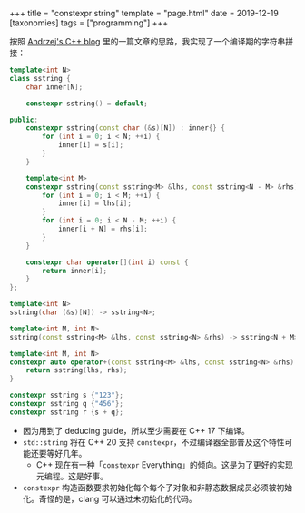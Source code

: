 +++
title = "constexpr string"
template = "page.html"
date = 2019-12-19
[taxonomies]
tags = ["programming"]
+++

按照 [Andrzej's C++ blog] 里的一篇文章的思路，我实现了一个编译期的字符串拼接：

```c++
template<int N>
class sstring {
    char inner[N];

    constexpr sstring() = default;

public:
    constexpr sstring(const char (&s)[N]) : inner{} {
        for (int i = 0; i < N; ++i) {
            inner[i] = s[i];
        }
    }

    template<int M>
    constexpr sstring(const sstring<M> &lhs, const sstring<N - M> &rhs) : inner{} {
        for (int i = 0; i < M; ++i) {
            inner[i] = lhs[i];
        }
        for (int i = 0; i < N - M; ++i) {
            inner[i + N] = rhs[i];
        }
    }

    constexpr char operator[](int i) const {
        return inner[i];
    }
};

template<int N>
sstring(char (&s)[N]) -> sstring<N>;

template<int M, int N>
sstring(const sstring<M> &lhs, const sstring<N> &rhs) -> sstring<N + M>;

template<int M, int N>
constexpr auto operator+(const sstring<M> &lhs, const sstring<N> &rhs) {
    return sstring(lhs, rhs);
}

constexpr sstring s {"123"};
constexpr sstring q {"456"};
constexpr sstring r {s + q};
```

- 因为用到了 deducing guide，所以至少需要在 C++ 17 下编译。
- `std::string` 将在 C++ 20 支持 `constexpr`，不过编译器全部普及这个特性可能还要等好几年。
    - C++ 现在有一种「`constexpr` Everything」的倾向。这是为了更好的实现元编程。这是好事。
- `constexpr` 构造函数要求初始化每个每个子对象和非静态数据成员必须被初始化。奇怪的是，clang 可以通过未初始化的代码。

[Andrzej's C++ blog]: https://akrzemi1.wordpress.com/2017/06/28/compile-time-string-concatenation/

